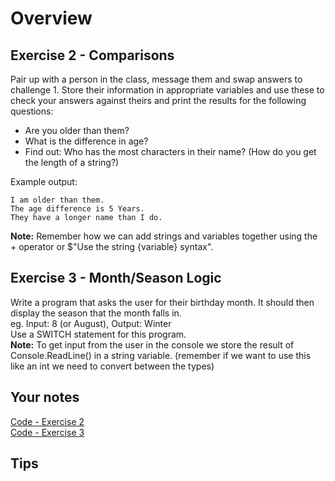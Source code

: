 # Overview
## Exercise 2 - Comparisons
Pair up with a person in the class, message them and swap answers to challenge 1. Store their information in appropriate variables and use these to check your answers against theirs and print the results for the following questions:
* Are you older than them?
* What is the difference in age?
* Find out: Who has the most characters in their name? (How do you get the length of a string?)

Example output:
```
I am older than them.
The age difference is 5 Years.
They have a longer name than I do.
```
**Note:** Remember how we can add strings and variables together using the + operator or $"Use the string {variable} syntax". 

## Exercise 3 - Month/Season Logic
Write a program that asks the user for their birthday month. It should then display the season that the month falls in.  
eg. Input: 8 (or August), Output: Winter  
Use a SWITCH statement for this program.  
**Note:** To get input from the user in the console we store the result of Console.ReadLine() in a string variable. (remember if we want to use this like an int we need to convert between the types)

## Your notes
[Code - Exercise 2](../../classActivities/Week-2/Exercise2Comparisons.cs)  
[Code - Exercise 3](../../classActivities/Week-2/Exercise3MonthSeason.cs)  
 
## Tips